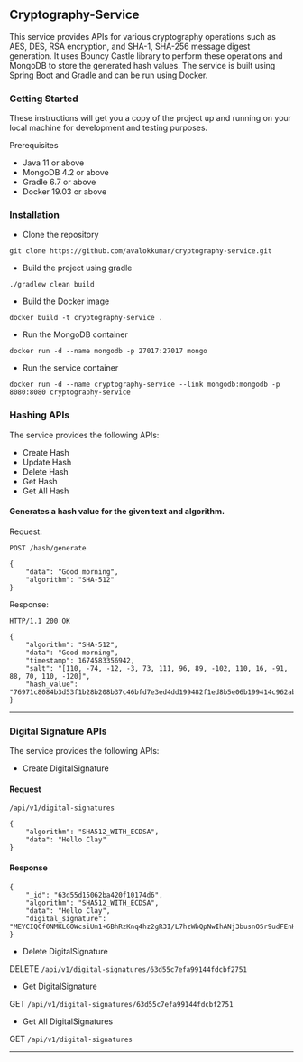 ## Cryptography-Service

This service provides APIs for various cryptography operations such as AES, DES, RSA encryption, and SHA-1, SHA-256 message digest generation. It uses Bouncy Castle library to perform these operations and MongoDB to store the generated hash values. The service is built using Spring Boot and Gradle and can be run using Docker.

### Getting Started
These instructions will get you a copy of the project up and running on your local machine for development and testing purposes.

Prerequisites

* Java 11 or above
* MongoDB 4.2 or above
* Gradle 6.7 or above
* Docker 19.03 or above

### Installation

* Clone the repository

```
git clone https://github.com/avalokkumar/cryptography-service.git
```

* Build the project using gradle

```
./gradlew clean build
```

* Build the Docker image

```
docker build -t cryptography-service .
```

* Run the MongoDB container

```
docker run -d --name mongodb -p 27017:27017 mongo
```

* Run the service container

```
docker run -d --name cryptography-service --link mongodb:mongodb -p 8080:8080 cryptography-service
```

### Hashing APIs

The service provides the following APIs:


* Create Hash
* Update Hash
* Delete Hash
* Get Hash
* Get All Hash


#### Generates a hash value for the given text and algorithm.

Request:

```
POST /hash/generate

{
    "data": "Good morning",
    "algorithm": "SHA-512"
}
```

Response:

```
HTTP/1.1 200 OK

{
    "algorithm": "SHA-512",
    "data": "Good morning",
    "timestamp": 1674583356942,
    "salt": "[110, -74, -12, -3, 73, 111, 96, 89, -102, 110, 16, -91, 88, 70, 110, -120]",
    "hash_value": "76971c8084b3d53f1b28b208b37c46bfd7e3ed4dd199482f1ed8b5e06b199414c962ab0464b001bd4cf211a0d33b885e504cbabe6d96ca3ca4472ae2823713ef"
}
```

---

### Digital Signature APIs

The service provides the following APIs:


* Create DigitalSignature

#### Request
`/api/v1/digital-signatures`

```
{
    "algorithm": "SHA512_WITH_ECDSA",
    "data": "Hello Clay"
}
```
#### Response

```
{
    "_id": "63d55d15062ba420f10174d6",
    "algorithm": "SHA512_WITH_ECDSA",
    "data": "Hello Clay",
    "digital_signature": "MEYCIQCf0NMKLGOWcsiUm1+6BhRzKnq4hz2gR3I/L7hzWbQpNwIhANj3busnOSr9udFEnKDBREcAEZQotQQaj0xOcHyKsT2n"
}
```


* Delete DigitalSignature

DELETE `/api/v1/digital-signatures/63d55c7efa99144fdcbf2751`


* Get DigitalSignature

GET `/api/v1/digital-signatures/63d55c7efa99144fdcbf2751`


* Get All DigitalSignatures

GET `/api/v1/digital-signatures`

---

